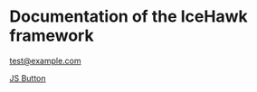 # Documentation of the IceHawk framework

[test@example.com](mailto:test@example.com)

[JS Button](javascript:void(0))
